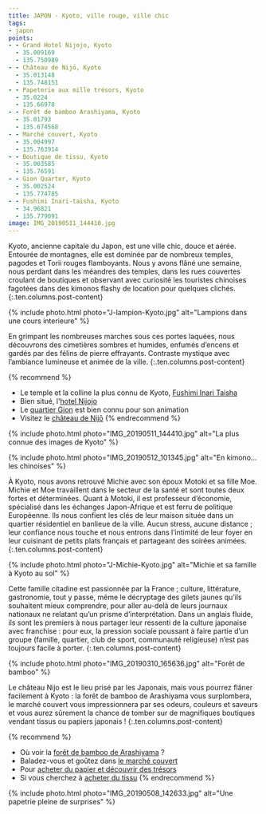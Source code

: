 ```yaml
---
title: JAPON - Kyoto, ville rouge, ville chic
tags:
- japon
points:
- - Grand Hotel Nijojo, Kyoto
  - 35.009169
  - 135.750989
- - Château de Nijō, Kyoto
  - 35.013148
  - 135.748151
- - Papeterie aux mille trésors, Kyoto
  - 35.0224
  - 135.66978
- - Forêt de bamboo Arashiyama, Kyoto
  - 35.01793
  - 135.674568
- - Marché couvert, Kyoto
  - 35.004997
  - 135.763914
- - Boutique de tissu, Kyoto
  - 35.003585
  - 135.76591
- - Gion Quarter, Kyoto
  - 35.002524
  - 135.774785
- - Fushimi Inari-taisha, Kyoto
  - 34.96821
  - 135.779091
image: IMG_20190511_144410.jpg
---
```


Kyoto, ancienne capitale du Japon, est une ville chic, douce et aérée. Entourée de montagnes, elle est dominée par de nombreux temples, pagodes et Torii rouges flamboyants. Nous y avons flâné une semaine, nous perdant dans les méandres des temples, dans les rues couvertes croulant de boutiques et observant avec curiosité les touristes chinoises fagotées dans des kimonos flashy de location pour quelques clichés.
{:.ten.columns.post-content}

<!--fin extrait-->

{% include photo.html photo="J-lampion-Kyoto.jpg" alt="Lampions dans une cours interieure" %}

En grimpant les nombreuses marches sous ces portes laquées, nous découvrons des cimetières sombres et humides, enfumés d’encens et gardés par des félins de pierre effrayants. Contraste mystique avec l’ambiance lumineuse et animée de la ville.
{:.ten.columns.post-content}

{% recommend %}
- Le temple et la colline la plus connu de Kyoto, [Fushimi Inari Taisha](http://ge0.me/k3gLK29GSO/Fushimi_Inari-taisha)
- Bien situé, l'[hotel Nijojo](https://www.booking.com/hotel/jp/grand-japaning-er-tiao-cheng-iwagami.html?aid=1595466&label=ppActionButton-cdb4851b95cb46f7de5ab9ec4786f7a7ea0fc7e)
- Le [quartier Gion](http://ge0.me/w3gLg0QBvy/Gion_Quarter) est bien connu pour son animation
- Visitez le [château de Nijō](http://ge0.me/03gLgyq0mu/Château_de_Nijō)
{% endrecommend %}

{% include photo.html photo="IMG_20190511_144410.jpg" alt="La plus connue des images de Kyoto" %}

{% include photo.html photo="IMG_20190512_101345.jpg" alt="En kimono... les chinoises" %}

À Kyoto, nous avons retrouvé Michie avec son époux Motoki et sa fille Moe. Michie et Moe travaillent dans le secteur de la santé et sont toutes deux fortes et déterminées. Quant à Motoki, il est professeur d’économie, spécialisé dans les échanges Japon-Afrique et est ferru de politique Européenne. Ils nous confient les clés de leur maison située dans un quartier résidentiel en banlieue de la ville. Aucun stress, aucune distance ; leur confiance nous touche et nous entrons dans l’intimité de leur foyer en leur cuisinant de petits plats français et partageant des soirées animées.
{:.ten.columns.post-content}

{% include photo.html photo="J-Michie-Kyoto.jpg" alt="Michie et sa famille à Kyoto au sol" %}

Cette famille citadine est passionnée par la France ; culture, littérature, gastronomie, tout y passe, même le décryptage des gilets jaunes qu’ils souhaitent mieux comprendre, pour aller au-delà de leurs journaux nationaux ne relatant qu’un prisme d’interprétation. Dans un anglais fluide, ils sont les premiers à nous partager leur ressenti de la culture japonaise avec franchise : pour eux, la pression sociale poussant à faire partie d’un groupe (famille, quartier, club de sport, communauté religieuse) n’est pas toujours facile à porter.
{:.ten.columns.post-content}

{% include photo.html photo="IMG_20190310_165636.jpg" alt="Forêt de bamboo" %}

Le château Nijo est le lieu prisé par les Japonais, mais vous pourrez flâner facilement à Kyoto : la forêt de bamboo de Arashiyama vous surplombera, le marché couvert vous impressionnera par ses odeurs, couleurs et saveurs et vous aurez sûrement la chance de tomber sur de magnifiques boutiques vendant tissus ou papiers japonais !
{:.ten.columns.post-content}

{% recommend %}
- Où voir la [forêt de bamboo de Arashiyama](http://ge0.me/o3gK15thbj/Arashiyama_Bamboo_Grove_%28East%29) ?
- Baladez-vous et goûtez dans [le marché couvert](http://ge0.me/43gLgxamoX/Marché_couvert)
- Pour [acheter du papier et découvrir des trésors](http://ge0.me/83gK163R0I/Boutique_papiers)
- Si vous cherchez à [acheter du tissu](http://ge0.me/03gLgxTzZ1/Nomura_Tailor)
{% endrecommend %}

{% include photo.html photo="IMG_20190508_142633.jpg" alt="Une papetrie pleine de surprises" %}

